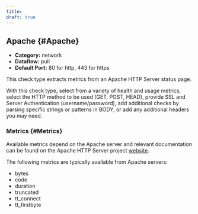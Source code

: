 ```yaml
---
title:
draft: true
---
```


## Apache {#Apache}
 * **Category:** network
 * **Dataflow:** pull
 * **Default Port:** 80 for http, 443 for https

This check type extracts metrics from an Apache HTTP Server status page.

With this check type, select from a variety of health and usage metrics, select the HTTP method to be used (GET, POST, HEAD), provide SSL and Server Authentication (username/password), add additional checks by parsing specific strings or patterns in BODY, or add any additional headers you may need.


### Metrics {#Metrics}
Available metrics depend on the Apache server and relevant documentation can be found on the Apache HTTP Server project [website](https://httpd.apache.org/docs/).

The following metrics are typically available from Apache servers:
 * bytes
 * code
 * duration 
 * truncated 
 * tt_connect 
 * tt_firstbyte
